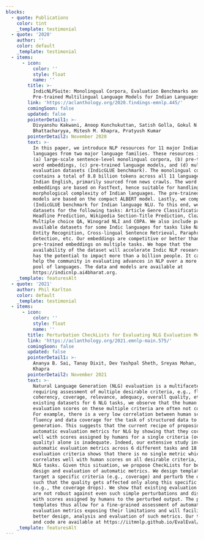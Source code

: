 ```yaml
---
blocks:
  - quote: Publications
    color: tint
    _template: testimonial
  - quote: '2020'
    author: ''
    color: default
    _template: testimonial
  - items:
      - icon:
          color: ''
          style: float
          name: ''
        title: >-
          IndicNLPSuite: Monolingual Corpora, Evaluation Benchmarks and
          Pre-trained Multilingual Language Models for Indian Languages
        link: 'https://aclanthology.org/2020.findings-emnlp.445/'
        comingSoon: false
        updated: false
        pointerDetail1: >-
          Divyanshu Kakwani, Anoop Kunchukuttan, Satish Golla, Gokul N.C., Avik
          Bhattacharyya, Mitesh M. Khapra, Pratyush Kumar
        pointerDetail2: November 2020
        text: >-
          In this paper, we introduce NLP resources for 11 major Indian
          languages from two major language families. These resources include:
          (a) large-scale sentence-level monolingual corpora, (b) pre-trained
          word embeddings, (c) pre-trained language models, and (d) multiple NLU
          evaluation datasets (IndicGLUE benchmark). The monolingual corpora
          contains a total of 8.8 billion tokens across all 11 languages and
          Indian English, primarily sourced from news crawls. The word
          embeddings are based on FastText, hence suitable for handling
          morphological complexity of Indian languages. The pre-trained language
          models are based on the compact ALBERT model. Lastly, we compile the
          (IndicGLUE benchmark for Indian language NLU. To this end, we create
          datasets for the following tasks: Article Genre Classification,
          Headline Prediction, Wikipedia Section-Title Prediction, Cloze-style
          Multiple choice QA, Winograd NLI and COPA. We also include publicly
          available datasets for some Indic languages for tasks like Named
          Entity Recognition, Cross-lingual Sentence Retrieval, Paraphrase
          detection, etc. Our embeddings are competitive or better than existing
          pre-trained embeddings on multiple tasks. We hope that the
          availability of the dataset will accelerate Indic NLP research which
          has the potential to impact more than a billion people. It can also
          help the community in evaluating advances in NLP over a more diverse
          pool of languages. The data and models are available at
          https://indicnlp.ai4bharat.org.
    _template: featuresAlt
  - quote: '2021'
    author: Phil Karlton
    color: default
    _template: testimonial
  - items:
      - icon:
          color: ''
          style: float
          name: ''
        title: Perturbation CheckLists for Evaluating NLG Evaluation Metrics
        link: 'https://aclanthology.org/2021.emnlp-main.575/'
        comingSoon: false
        updated: false
        pointerDetail1: >-
          Ananya B. Sai, Tanay Dixit, Dev Yashpal Sheth, Sreyas Mohan, Mitesh M.
          Khapra
        pointerDetail2: November 2021
        text: >-
          Natural Language Generation (NLG) evaluation is a multifaceted task
          requiring assessment of multiple desirable criteria, e.g., fluency,
          coherency, coverage, relevance, adequacy, overall quality, etc. Across
          existing datasets for 6 NLG tasks, we observe that the human
          evaluation scores on these multiple criteria are often not correlated.
          For example, there is a very low correlation between human scores on
          fluency and data coverage for the task of structured data to text
          generation. This suggests that the current recipe of proposing new
          automatic evaluation metrics for NLG by showing that they correlate
          well with scores assigned by humans for a single criteria (overall
          quality) alone is inadequate. Indeed, our extensive study involving 25
          automatic evaluation metrics across 6 different tasks and 18 different
          evaluation criteria shows that there is no single metric which
          correlates well with human scores on all desirable criteria, for most
          NLG tasks. Given this situation, we propose CheckLists for better
          design and evaluation of automatic metrics. We design templates which
          target a specific criteria (e.g., coverage) and perturb the output
          such that the quality gets affected only along this specific criteria
          (e.g., the coverage drops). We show that existing evaluation metrics
          are not robust against even such simple perturbations and disagree
          with scores assigned by humans to the perturbed output. The proposed
          templates thus allow for a fine-grained assessment of automatic
          evaluation metrics exposing their limitations and will facilitate
          better design, analysis and evaluation of such metrics. Our templates
          and code are available at https://iitmnlp.github.io/EvalEval/
    _template: featuresAlt
---
```


